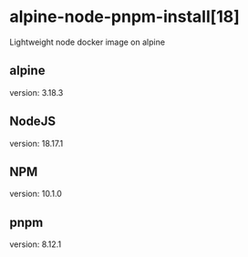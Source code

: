 # alpine-node-pnpm-install[18]

Lightweight node docker image on alpine

## alpine

version: 3.18.3

## NodeJS

version: 18.17.1

## NPM

version: 10.1.0

## pnpm

version: 8.12.1
